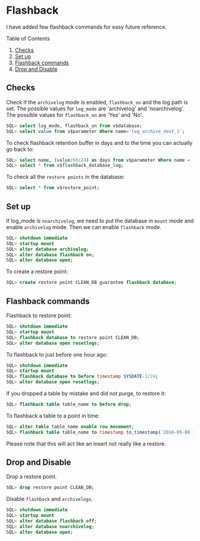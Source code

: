 # Flashback

I have added few flashback commands for easy future reference.

<!--more-->

Table of Contents

1. [Checks](#checks)
2. [Set up](#set-up)
3. [Flashback commands](#flashback-commands)
4. [Drop and Disable](#drop-and-disable)

<a id="checks"></a>

## Checks

Check if the `archivelog` mode is enabled, `flashback_on` and the log path is set. The possible values for `log_mode` are 'archivelog' and 'noarchivelog'. The possible values for `flashback_on` are 'Yes' and 'No'. 

```sql
SQL> select log_mode, flashback_on from v$database;
SQL> select value from v$parameter Where name='log_archive_dest_1';
```

To check flashback retention buffer in days and to the time you can actually go back to:

```sql
SQL> select name, (value/60/24) as days from v$parameter Where name = 'db_flashback_retention_target';
SQL> select * from v$flashback_database_log;
```

To check all the `restore points` in the database:

```sql
SQL> select * from v$restore_point;
```

<a id="set-up"></a>

## Set up

If log_mode is `noarchivelog`, we need to put the database in `mount` mode and enable `archivelog` mode. Then we can enable `flashback` mode.

```sql
SQL> shutdown immediate
SQL> startup mount
SQL> alter database archivelog;
SQL> alter database flashback on;
SQL> alter database open;
```

To create a restore point:

```sql
SQL> create restore point CLEAN_DB guarantee flashback database;
```

<a id="flashback-commands"></a>

## Flashback commands

Flashback to restore point:

```sql
SQL> shutdown immediate
SQL> startup mount
SQL> flashback database to restore point CLEAN_DB;
SQL> alter database open resetlogs;
```

To flashback to just before one hour ago:

```sql
SQL> shutdown immediate
SQL> startup mount
SQL> flashback database to before timestamp SYSDATE-1/24;
SQL> alter database open resetlogs;
```

If you dropped a table by mistake and did not purge, to restore it:

```sql
SQL> flashback table table_name to before drop;
```

To flashback a table to a point in time:

```sql
SQL> alter table table_name enable row movement;
SQL> flashback table table_name to timestamp to_timestamp('2016-05-08 13:38:00', 'YYYY-MM-DD HH24:MI:SS');
```

Please note that this will act like an insert not really like a restore.

<a id="drop-and-disable"></a>

## Drop and Disable

Drop a restore point.

```sql
SQL> drop restore point CLEAN_DB;
```

Disable `flashback` and `archivelogs`.

```sql
SQL> shutdown immediate
SQL> startup mount
SQL> alter database flashback off;
SQL> alter database noarchivelog;
SQL> alter database open;
```
